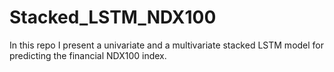 # Stacked_LSTM_NDX100

In this repo I present a univariate and a multivariate stacked LSTM model for predicting the financial NDX100 index.
